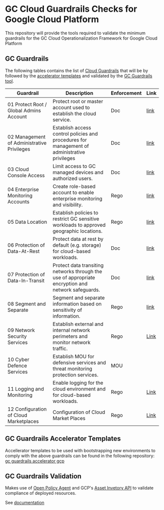 # GC Cloud Guardrails Checks for Google Cloud Platform

This repository will provide the tools required to validate the minimum guardrails for the GC Cloud Operationalization Framework for Google Cloud Platform

## GC Guardrails

The following tables contains the list of [Cloud Guardrails](https://github.com/canada-ca/cloud-guardrails) that will be by followed by the [accelerator templates](#gc-guardrails-accelerator-templates) and validated by the [GC Guardrails tool](#gc-guardrails-validation). 

| Guardrail | Description | Enforcement | Link |
|----|----|----| --- |
| 01 Protect Root / Global Admins Account | Protect root or master account used to establish the cloud service. | Doc | [link](./guardrails/01-mfa-validation/guardrail-1-mfa.md)  |
| 02 Management of Administrative Privileges | Establish access control policies and procedures for management of administrative privileges | Doc | [link](./guardrails/02-management-administration-privileges/management-administration-privileges.md)   |
| 03 Cloud Console Access | Limit access to GC managed devices and authorized users. | Doc | [link](./guardrails/03-cloud-console-access/cloud-console-access.md)  |
| 04 Enterprise Monitoring Accounts | Create role-based account to enable enterprise monitoring and visibility. | Rego | [link](guardrails/04-monitoring-account/04-monitoring-account.md) |
| 05 Data Location | Establish policies to restrict GC sensitive workloads to approved geographic locations. | Rego | [link](guardrails/05-data-location/guardrail-6-data-location.md) |
| 06 Protection of Data-At-Rest | Protect data at rest by default (e.g. storage) for cloud-based workloads. | Doc | [link](./guardrails/06-data-at-rest/guardrail-6-at-rest.md) |
| 07 Protection of Data-In-Transit | Protect data transiting networks through the use of appropriate encryption and network safeguards. | Doc | [link](./guardrails/07-data-in-transit/guardrail-7-in-transit.md) |
| 08 Segment and Separate | Segment and separate information based on sensitivity of information. | Rego | [link](./guardrails/08-segment-separate/guardrail-8-segment-separate.md) |
| 09 Network Security Services | Establish external and internal network perimeters and monitor network traffic.| Rego | [Link](./guardrails/09_Limit_egress_traffic/guardrails-9-network-security-services.md) |
| 10 Cyber Defence Services | Establish MOU for defensive services and threat monitoring protection services. | MOU |
| 11 Logging and Monitoring | Enable logging for the cloud environment and for cloud-based workloads. | Rego | [Link](./guardrails/11-logging-and-monitoring/guardrail-11-logging-monitoring.md) |
| 12 Configuration of Cloud Marketplaces | Configuration of Cloud Market Places | Rego | [Link](./guardrails/12-market-place/guardrail-12-marketplace) |


## GC Guardrails Accelerator Templates

Accellerator templates to be used with bootstrapping new environments to comply with the above guardrails can be found in the following repository: [gc guardrails accelerator gcp](https://github.com/canada-ca/accelerators_accelerateurs-gcp)


## GC Guardrails Validation

Makes use of [Open Policy Agent](https://www.openpolicyagent.org/) and GCP's [Asset Invetory API](https://cloud.google.com/asset-inventory) to validate compliance of deployed resources.

See [documentation](guardrails-validation/README.md)
